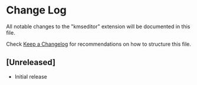 # Change Log

All notable changes to the "kmseditor" extension will be documented in this file.

Check [Keep a Changelog](http://keepachangelog.com/) for recommendations on how to structure this file.

## [Unreleased]

- Initial release